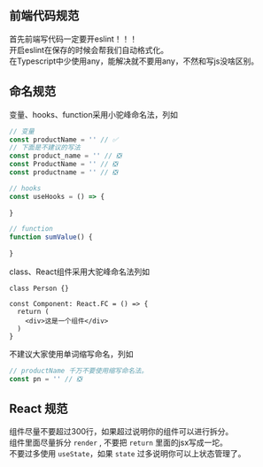 ## 前端代码规范
首先前端写代码一定要开eslint！！！  
开启eslint在保存的时候会帮我们自动格式化。  
在Typescript中少使用any，能解决就不要用any，不然和写js没啥区别。  

## 命名规范
变量、hooks、function采用小驼峰命名法，列如
```ts
// 变量
const productName = '' // ✅
// 下面是不建议的写法
const product_name = '' // ❎
const ProductName = '' // ❎
const productname = '' // ❎

// hooks
const useHooks = () => {
  
}

// function
function sumValue() {
  
}
```

class、React组件采用大驼峰命名法列如
```tsx
class Person {}

const Component: React.FC = () => {
  return (
    <div>这是一个组件</div>
  )
}
```

不建议大家使用单词缩写命名，列如
```ts
// productName 千万不要使用缩写命名法。
const pn = '' // ❎
```

## React 规范

组件尽量不要超过300行，如果超过说明你的组件可以进行拆分。  
组件里面尽量拆分 `render` , 不要把 `return` 里面的jsx写成一坨。  
不要过多使用 `useState`，如果 `state` 过多说明你可以上状态管理了。
